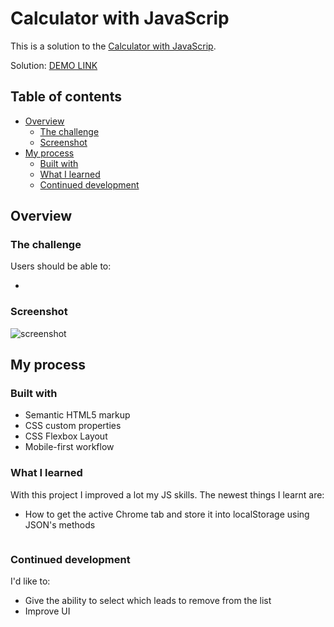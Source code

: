# Calculator with JavaScrip

This is a solution to the [Calculator with JavaScrip]().

Solution: [DEMO LINK]()

## Table of contents

- [Overview](#overview)
  - [The challenge](#the-challenge)
  - [Screenshot](#screenshot)
- [My process](#my-process)
  - [Built with](#built-with)
  - [What I learned](#what-i-learned)
  - [Continued development](#continued-development)

## Overview

### The challenge

Users should be able to:

- 

### Screenshot

![screenshot]()

## My process

### Built with

- Semantic HTML5 markup
- CSS custom properties
- CSS Flexbox Layout
- Mobile-first workflow

### What I learned

With this project I improved a lot my JS skills. The newest things I learnt are:

- How to get the active Chrome tab and store it into localStorage using JSON's methods

```js

```

### Continued development

I'd like to:

- Give the ability to select which leads to remove from the list
- Improve UI
